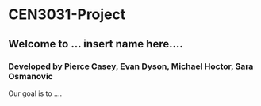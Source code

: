 # CEN3031-Project
## Welcome to ... insert name here....
### Developed by Pierce Casey, Evan Dyson, Michael Hoctor, Sara Osmanovic

Our goal is to ....
